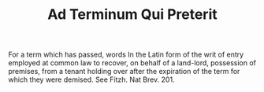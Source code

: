 ---
title: Ad Terminum Qui Preterit
letter: A
permalink: "/definitions/ad-terminum-qui-preterit.html"
body: For a term which has passed, words In the Latin form of the writ of entry employed
  at common law to recover, on behalf of a land-lord, possession of premises, from
  a tenant holding over after the expiration of the term for which they were demised.
  See Fitzh. Nat Brev. 201.
published_at: '2018-07-07'
layout: post
---